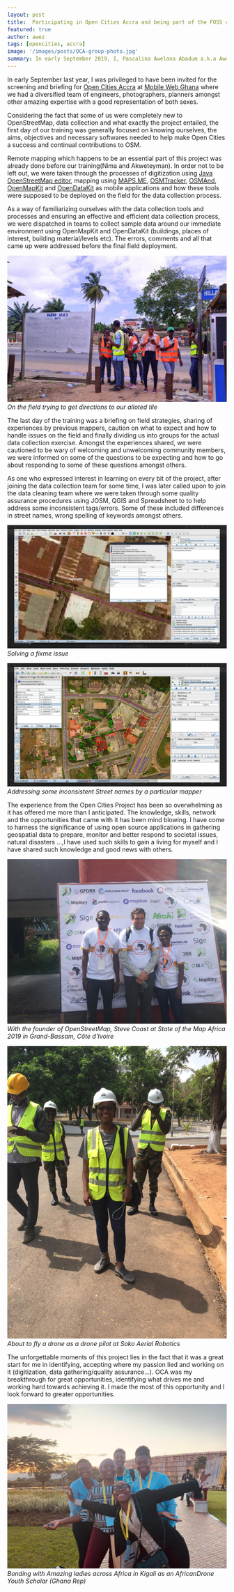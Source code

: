 ```yaml
---
layout: post
title:  Participating in Open Cities Accra and being part of the FOSS community
featured: true
author: awez
tags: [opencities, accra]
image: '/images/posts/OCA-group-photo.jpg'
summary: In early September 2019, I, Pascalina Awelana Abadum a.k.a AwezGeo participated in the Open Cities Accra mapping project  both as a field data collector and a data cleaner. The experience from the project has been so overwhelming as it has offered me more than I anticipated.
---
```


In early September last year, I was privileged to have been invited for the screening and briefing for [Open Cities Accra](https://opencitiesproject.org/accra/) at [Mobile Web Ghana](https://mobilewebghana.org) where we had a diversified team of engineers, photographers, planners amongst other amazing expertise with a good representation of both sexes.

Considering the fact that some of us were completely new to OpenStreetMap, data collection and what exactly the project entailed,  the first day of our training was generally focused on knowing ourselves, the aims, objectives and necessary softwares needed to help make Open Cities a success and continual contributions to OSM.

Remote mapping which happens to be an essential part of this project was already done before our training(Nima and Akweteyman). In order not to be left out, we were taken through the processes of digitization using [Java OpenStreetMap editor](https://josm.openstreetmap.de/),  mapping using [MAPS.ME](https://maps.me/#gsc.tab), [OSMTracker](https://wiki.openstreetmap.org/wiki/OSMTracker_(Android)), [OSMAnd](https://osmand.net), [OpenMapKit](http://openmapkit.org/) and [OpenDataKit](https://opendatakit.org/) as mobile applications and how these tools were supposed to be deployed on the field for the data collection process.

As a way of familiarizing ourselves with the data collection tools and processes and ensuring an effective and efficient data collection process, we were dispatched in teams to collect sample data around our immediate environment using OpenMapKit and OpenDataKit (buildings, places of interest, building material/levels etc). The errors, comments and all that came up were addressed before the final field deployment.

![](/images/posts/field-day.jpg)
*On the field trying to get directions to our alloted tile*

The last day of the training was a briefing on field strategies, sharing of experiences by previous mappers, caution on what to expect and how to handle issues on the field and finally dividing us into groups for the actual data collection exercise. Amongst the experiences shared, we were cautioned to be wary of welcoming and unwelcoming community members, we were informed on some of the questions to be expecting and how to go about responding to some of these questions amongst others.                                                                                                                            

As one who expressed interest in learning on every bit of the project, after joining the data collection team for some time, I was later called upon to join the data cleaning team where we were taken through some quality assurance procedures using JOSM, QGIS and Spreadsheet to to help address some inconsistent tags/errors.  Some of these included differences in street names, wrong spelling of keywords amongst others.

![](/images/posts/addressing-a-fixme.png)
*Solving a fixme issue*

![](/images/posts/verifying-street-names-from-one-of-the-mappers.png)
*Addressing some inconsistent Street names by a particular mapper*

The experience from the Open Cities Project has been so overwhelming as it has offered me more than I anticipated. The knowledge, skills, network and the opportunities that came with it has been mind blowing.  I have come to harness the significance of using open source applications in gathering geospatial data to prepare, monitor and better respond to societal issues, natural disasters …,I have used such skills to gain a living for myself and I have shared such knowledge and good news with others. 

![](/images/posts/state-of-the-map-africa-2018.jpeg)
*With the founder of OpenStreetMap, Steve Coast at State of the Map Africa 2019 in Grand-Bassam, Côte d'Ivoire*

![](/images/posts/drone-piloting-training-soko.jpeg)
 *About to fly a drone as a drone pilot at Soko Aerial Robotics*

The unforgettable moments of this project lies in the fact that it was a great start for me in identifying, accepting where my passion lied and working on it (digitization, data gathering/quality assurance…). OCA was my breakthrough for great opportunities, identifying what drives me and working hard towards achieving it. I made the most of this opportunity and I look forward to greater opportunities.

![](/images/posts/africandroneforum-2020.jpeg)
 *Bonding with Amazing ladies across Africa in Kigali as an AfricanDrone Youth Scholar (Ghana Rep)*

